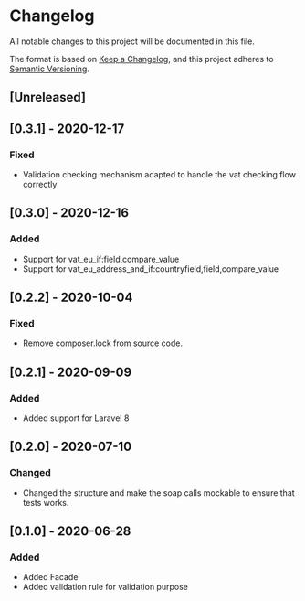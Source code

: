 # Changelog
All notable changes to this project will be documented in this file.

The format is based on [Keep a Changelog](https://keepachangelog.com/en/1.0.0/),
and this project adheres to [Semantic Versioning](https://semver.org/spec/v2.0.0.html).

## [Unreleased]

## [0.3.1] - 2020-12-17
### Fixed
- Validation checking mechanism adapted to handle the vat checking flow correctly
## [0.3.0] - 2020-12-16
### Added
- Support for vat_eu_if:field,compare_value
- Support for vat_eu_address_and_if:countryfield,field,compare_value
## [0.2.2] - 2020-10-04
### Fixed
- Remove composer.lock from source code.
## [0.2.1] - 2020-09-09
### Added
- Added support for Laravel 8
## [0.2.0] - 2020-07-10
### Changed
- Changed the structure and make the soap calls mockable to ensure that tests works.

## [0.1.0] - 2020-06-28
### Added
- Added Facade
- Added validation rule for validation purpose

